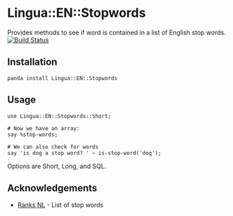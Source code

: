 # Lingua::EN::Stopwords

Provides methods to see if word is contained in a list of English stop words. [![Build Status](https://travis-ci.org/kmwallio/p6-Lingua-EN-Stopwords.svg?branch=master)](https://travis-ci.org/kmwallio/p6-Lingua-EN-Stopwords)

## Installation

```
panda install Lingua::EN::Stopwords
```

## Usage

``` perl6
use Lingua::EN::Stopwords::Short;

# Now we have an array:
say %stop-words;

# We can also check for words
say 'is dog a stop word? ' ~ is-stop-word('dog');
```

Options are Short, Long, and SQL.

## Acknowledgements

 * [Ranks NL](http://www.ranks.nl/stopwords) - List of stop words
